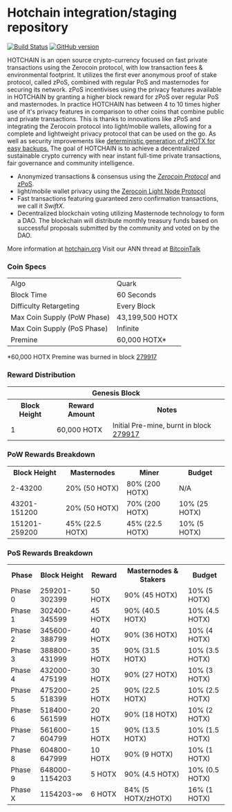 Hotchain integration/staging repository
=====================================

[![Build Status](https://travis-ci.org/Hotchain-HOTX/PIVX.svg?branch=master)](https://travis-ci.org/Hotchain-HOTX/PIVX) [![GitHub version](https://badge.fury.io/gh/Hotchain-HOTX%2FHotchain.svg)](https://badge.fury.io/gh/Hotchain-HOTX%2FHotchain)

HOTCHAIN is an open source crypto-currency focused on fast private transactions using the Zerocoin protocol, with low transaction fees & environmental footprint.  It utilizes the first ever anonymous proof of stake protocol, called zPoS, combined with regular PoS and masternodes for securing its network. zPoS incentivises using the privacy features available in HOTCHAIN by granting a higher block reward for zPoS over regular PoS and masternodes. In practice HOTCHAIN has between 4 to 10 times higher use of it's privacy features in comparison to other coins that combine public and private transactions. This is thanks to innovations like zPoS and integrating the Zerocoin protocol into light/mobile wallets, allowing for a complete and lightweight privacy protocol that can be used on the go. As well as security improvements like [deterministic generation of zHOTX for easy backups.](https://www.reddit.com/r/hotchain/comments/8gbjf7/how_to_use_deterministic_zerocoin_generation/)
The goal of HOTCHAIN is to achieve a decentralized sustainable crypto currency with near instant full-time private transactions, fair governance and community intelligence.
- Anonymized transactions & consensus using the [_Zerocoin Protocol_](http://www.hotchain.org/zhotx) and [zPoS](https://hotchain.org/zpos/).
- light/mobile wallet privacy using the [Zerocoin Light Node Protocol](https://hotchain.org/wp-content/uploads/2018/11/Zerocoin_Light_Node_Protocol.pdf)
- Fast transactions featuring guaranteed zero confirmation transactions, we call it _SwiftX_.
- Decentralized blockchain voting utilizing Masternode technology to form a DAO. The blockchain will distribute monthly treasury funds based on successful proposals submitted by the community and voted on by the DAO.

More information at [hotchain.org](http://www.hotchain.org) Visit our ANN thread at [BitcoinTalk](http://www.bitcointalk.org/index.php?topic=1262920)

### Coin Specs
<table>
<tr><td>Algo</td><td>Quark</td></tr>
<tr><td>Block Time</td><td>60 Seconds</td></tr>
<tr><td>Difficulty Retargeting</td><td>Every Block</td></tr>
<tr><td>Max Coin Supply (PoW Phase)</td><td>43,199,500 HOTX</td></tr>
<tr><td>Max Coin Supply (PoS Phase)</td><td>Infinite</td></tr>
<tr><td>Premine</td><td>60,000 HOTX*</td></tr>
</table>

*60,000 HOTX Premine was burned in block [279917](http://www.presstab.pw/phpexplorer/HOTCHAIN/block.php?blockhash=206d9cfe859798a0b0898ab00d7300be94de0f5469bb446cecb41c3e173a57e0)

### Reward Distribution

<table>
<th colspan=4>Genesis Block</th>
<tr><th>Block Height</th><th>Reward Amount</th><th>Notes</th></tr>
<tr><td>1</td><td>60,000 HOTX</td><td>Initial Pre-mine, burnt in block <a href="http://www.presstab.pw/phpexplorer/HOTCHAIN/block.php?blockhash=206d9cfe859798a0b0898ab00d7300be94de0f5469bb446cecb41c3e173a57e0">279917</a></td></tr>
</table>

### PoW Rewards Breakdown

<table>
<th>Block Height</th><th>Masternodes</th><th>Miner</th><th>Budget</th>
<tr><td>2-43200</td><td>20% (50 HOTX)</td><td>80% (200 HOTX)</td><td>N/A</td></tr>
<tr><td>43201-151200</td><td>20% (50 HOTX)</td><td>70% (200 HOTX)</td><td>10% (25 HOTX)</td></tr>
<tr><td>151201-259200</td><td>45% (22.5 HOTX)</td><td>45% (22.5 HOTX)</td><td>10% (5 HOTX)</td></tr>
</table>

### PoS Rewards Breakdown

<table>
<th>Phase</th><th>Block Height</th><th>Reward</th><th>Masternodes & Stakers</th><th>Budget</th>
<tr><td>Phase 0</td><td>259201-302399</td><td>50 HOTX</td><td>90% (45 HOTX)</td><td>10% (5 HOTX)</td></tr>
<tr><td>Phase 1</td><td>302400-345599</td><td>45 HOTX</td><td>90% (40.5 HOTX)</td><td>10% (4.5 HOTX)</td></tr>
<tr><td>Phase 2</td><td>345600-388799</td><td>40 HOTX</td><td>90% (36 HOTX)</td><td>10% (4 HOTX)</td></tr>
<tr><td>Phase 3</td><td>388800-431999</td><td>35 HOTX</td><td>90% (31.5 HOTX)</td><td>10% (3.5 HOTX)</td></tr>
<tr><td>Phase 4</td><td>432000-475199</td><td>30 HOTX</td><td>90% (27 HOTX)</td><td>10% (3 HOTX)</td></tr>
<tr><td>Phase 5</td><td>475200-518399</td><td>25 HOTX</td><td>90% (22.5 HOTX)</td><td>10% (2.5 HOTX)</td></tr>
<tr><td>Phase 6</td><td>518400-561599</td><td>20 HOTX</td><td>90% (18 HOTX)</td><td>10% (2 HOTX)</td></tr>
<tr><td>Phase 7</td><td>561600-604799</td><td>15 HOTX</td><td>90% (13.5 HOTX)</td><td>10% (1.5 HOTX)</td></tr>
<tr><td>Phase 8</td><td>604800-647999</td><td>10 HOTX</td><td>90% (9 HOTX)</td><td>10% (1 HOTX)</td></tr>
<tr><td>Phase 9</td><td>648000-1154203</td><td>5 HOTX</td><td>90% (4.5 HOTX)</td><td>10% (0.5 HOTX)</td></tr>
<tr><td>Phase X</td><td>1154203-∞</td><td>6 HOTX</td><td>84% (5 HOTX/zHOTX)</td><td>16% (1 HOTX)</td></tr>
</table>
